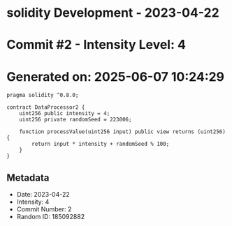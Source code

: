 ﻿# solidity Development - 2023-04-22
# Commit #2 - Intensity Level: 4
# Generated on: 2025-06-07 10:24:29
```solidity
pragma solidity ^0.8.0;

contract DataProcessor2 {
    uint256 public intensity = 4;
    uint256 private randomSeed = 223006;

    function processValue(uint256 input) public view returns (uint256) {
        return input * intensity + randomSeed % 100;
    }
}
```
## Metadata
- Date: 2023-04-22
- Intensity: 4
- Commit Number: 2
- Random ID: 185092882
